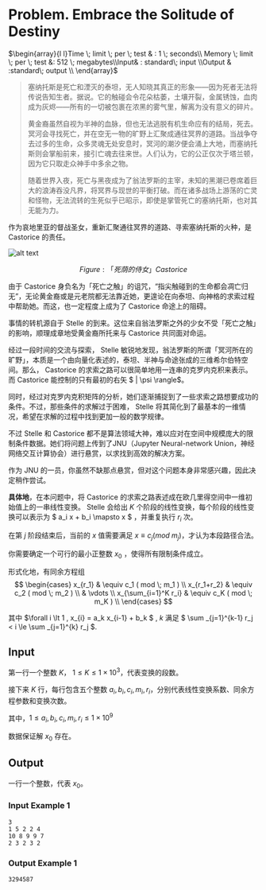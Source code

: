 # Problem. Embrace the Solitude of Destiny

$\begin{array}{l l}Time \; limit \; per \; test & :  1 \;  seconds\\ Memory \; limit \; per \; test &:  512 \;  megabytes\\Input& : standard\;  input \\Output & :standard\;  output \\ \end{array}$

> 塞纳托斯是死亡和湮灭的泰坦，无人知晓其真正的形象——因为死者无法将传说告知生者。据说。它的触碰会令花朵枯萎，土壤开裂，金属锈蚀，血肉成为灰烬——所有的一切被包裹在浓黑的雾气里，解离为没有意义的碎片。
>
> 黄金裔虽然自视为半神的血脉，但也无法逃脱有机生命应有的结局，死去。冥河会寻找死亡，并在空无一物的旷野上汇聚成通往冥界的道路。当战争夺去过多的生命，众多灵魂无处安息时，冥河的潮汐便会涌上大地，而塞纳托斯则会掌船前来，接引亡魂去往来世。人们认为，它的公正仅次于塔兰顿，因为它只取走众神手中多余之物。
> 
> 随着世界入夜，死亡与黑夜成为了翁法罗斯的主宰，未知的黑潮已卷席着巨大的浪涛吞没凡界，将冥界与现世的平衡打破。而在诸多战场上游荡的亡灵和怪物，无法流转的生死似乎已昭示，即使是掌管死亡的塞纳托斯，也对其无能为力。

作为哀地里亚的督战圣女，重新汇聚通往冥界的道路、寻索塞纳托斯的火种，是 Castorice 的责任。

![alt text](image.png)

$$
Figure : 「死荫的侍女」Castorice
$$


由于 Castorice 身负名为「死亡之触」的诅咒，“指尖触碰到的生命都会凋亡归无”，无论黄金裔或是元老院都无法靠近她，更遑论在向泰坦、向神格的求索过程中帮助她。而这，也一定程度上成为了 Castorice 命途上的阻碍。

事情的转机源自于 Stelle 的到来。这位来自翁法罗斯之外的少女不受「死亡之触」的影响，顺理成章地受黄金裔所托来与 Castorice 共同面对命运。

经过一段时间的交流与探索， Stelle 敏锐地发现，翁法罗斯的所谓「冥河所在的旷野」，本质是一个由向量化表述的，泰坦、半神与命途张成的三维希尔伯特空间。那么， Castorice 的求索之路可以很简单地用一连串的克罗内克积来表示。而 Castorice 能控制的只有最初的右矢 $ | \psi \rangle$。
<!-- 空间中浮动的向量在 Castorice 眼中逐渐展开了一副黄金时代的画卷。在这盛世繁荣的一角， -->
同时，经过对克罗内克积矩阵的分析，她们逐渐捕捉到了一些求索之路想要成功的条件。不过，那些条件的求解过于困难， Stelle 将其简化到了最基本的一维情况，希望在求解的过程中找到更加一般的数学规律。

不过 Stelle 和 Castorice 都不是算法领域大神，难以应对在空间中规模庞大的限制条件数据。她们将问题上传到了JNU（Jupyter Neural-network Union，神经网络交互计算协会）进行悬赏，以求找到高效的解决方案。

作为 JNU 的一员，你虽然不缺那点悬赏，但对这个问题本身非常感兴趣，因此决定稍作尝试。

**具体地**，在本问题中，将 Castorice 的求索之路表述成在欧几里得空间中一维初始值上的一串线性变换。 Stelle 会给出 $K$ 个阶段的线性变换，每个阶段的线性变换可以表示为 $  a_i x + b_i \mapsto x $ ，并重复执行 $r_i$ 次。

在第 $j$ 阶段结束后，当前的 $x$ 值需要满足 $x \equiv c_j ( mod \; m_j )$，才认为本段路径合法。

你需要确定一个可行的最小正整数 $x_0$ ，使得所有限制条件成立。

形式化地，有同余方程组 
$$
\begin{cases} 
x_{r_1} & \equiv c_1 ( mod \; m_1 ) \\
x_{r_1+r_2} & \equiv c_2 ( mod \; m_2 ) \\
& \vdots \\
x_{\sum_{i=1}^K r_i} & \equiv c_K ( mod \; m_K ) \\
\end{cases}
$$

其中 $\forall i \lt 1 , x_{i} = a_k x_{i-1} + b_k $ , $k$ 满足 $ \sum _{j=1}^{k-1} r_j < i \le \sum _{j=1}^{k} r_j $.

## Input

第一行一个整数 $K$， $1\le K \le 1\times 10^3$，代表变换的段数。

接下来 $K$ 行，每行包含五个整数 $a_i,b_i,c_i,m_i,r_i$，分别代表线性变换系数、同余方程参数和变换次数。

其中，$1 \le a_i,b_i,c_i,m_i,r_i \le 1 \times 10^9$

数据保证解 $x_0$ 存在。

## Output

一行一个整数，代表 $x_0$。

### Input Example 1

```text
3
1 5 2 2 4
10 8 9 9 7
2 3 2 3 2
```

### Output Example 1

```text
3294587
```